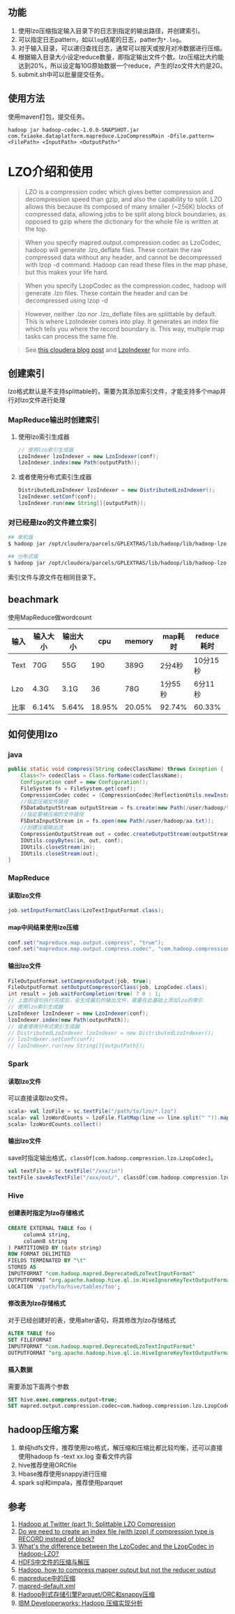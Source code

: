 
## 功能

1. 使用lzo压缩指定输入目录下的日志到指定的输出路径，并创建索引。
2. 可以指定日志pattern，如以`log`结尾的日志，patter为`*.log`。
3. 对于输入目录，可以递归查找日志，通常可以按天或按月对冷数据进行压缩。
4. 根据输入目录大小设定reduce数量，即指定输出文件个数。lzo压缩比大约能达到20%，所以设定每10G原始数据一个reduce，产生的lzo文件大约是2G。
5. submit.sh中可以批量提交任务。

## 使用方法
使用maven打包，提交任务。

```
hadoop jar hadoop-codec-1.0.0-SNAPSHOT.jar com.fxiaoke.dataplatform.mapreduce.LzoCompressMain -Dfile.pattern=<FilePath> <InputPath> <OutputPath>"
```

# LZO介绍和使用

> LZO is a compression codec which gives better compression and decompression speed than gzip, and also the capability to split. LZO allows this because its composed of many smaller (~256K) blocks of compressed data, allowing jobs to be split along block boundaries, as opposed to gzip where the dictionary for the whole file is written at the top.

> When you specify mapred.output.compression.codec as LzoCodec, hadoop will generate .lzo_deflate files. These contain the raw compressed data without any header, and cannot be decompressed with lzop -d command. Hadoop can read these files in the map phase, but this makes your life hard.

> When you specify LzopCodec as the compression.codec, hadoop will generate .lzo files. These contain the header and can be decompressed using lzop -d

> However, neither .lzo nor .lzo_deflate files are splittable by default. This is where LzoIndexer comes into play. It generates an index file which tells you where the record boundary is. This way, multiple map tasks can process the same file.

> See [this cloudera blog post](http://blog.cloudera.com/blog/2009/11/hadoop-at-twitter-part-1-splittable-lzo-compression/) and [LzoIndexer](https://github.com/twitter/hadoop-lzo/blob/master/src/main/java/com/hadoop/compression/lzo/LzoIndexer.java) for more info.


## 创建索引
lzo格式默认是不支持splittable的，需要为其添加索引文件，才能支持多个map并行对lzo文件进行处理

### MapReduce输出时创建索引

1. 使用lzo索引生成器

    ```java
    // 使用lzo索引生成器
    LzoIndexer lzoIndexer = new LzoIndexer(conf);
    lzoIndexer.index(new Path(outputPath));
    ```

2. 或者使用分布式索引生成器

    ```java
    DistributedLzoIndexer lzoIndexer = new DistributedLzoIndexer();
    lzoIndexer.setConf(conf);
    lzoIndexer.run(new String[]{outputPath});
    ```

### 对已经是lzo的文件建立索引

```bash
## 单机版
$ hadoop jar /opt/cloudera/parcels/GPLEXTRAS/lib/hadoop/lib/hadoop-lzo.jar com.hadoop.compression.lzo.LzoIndexer /path/to/lzo/part-00000.lzo

## 分布式版
$ hadoop jar /opt/cloudera/parcels/GPLEXTRAS/lib/hadoop/lib/hadoop-lzo.jar com.hadoop.compression.lzo.DistributedLzoIndexer /path/to/lzo/part-00000.lzo
```
索引文件与源文件在相同目录下。

## beachmark
使用MapReduce做wordcount

|输入|输入大小|输出大小|cpu|memory|map耗时|reduce耗时|总耗时|
|----|----|----|----|----|----|----|----|
|Text|70G|55G|190|389G|2分4秒|10分15秒|12分24秒|
|Lzo|4.3G|3.1G|36|78G|1分55秒|6分11秒|8分10秒|
|比率|6.14%|5.64%|18.95%|20.05%|92.74%|60.33%|65.86%|

## 如何使用lzo
### java

```java
public static void compress(String codecClassName) throws Exception {
    Class<?> codecClass = Class.forName(codecClassName);
    Configuration conf = new Configuration();
    FileSystem fs = FileSystem.get(conf);
    CompressionCodec codec = (CompressionCodec)ReflectionUtils.newInstance(codecClass, conf);
    //指定压缩文件路径
    FSDataOutputStream outputStream = fs.create(new Path(/user/hadoop/text.gz));
    //指定要被压缩的文件路径
    FSDataInputStream in = fs.open(new Path(/user/hadoop/aa.txt));
    //创建压缩输出流
    CompressionOutputStream out = codec.createOutputStream(outputStream);
    IOUtils.copyBytes(in, out, conf);
    IOUtils.closeStream(in);
    IOUtils.closeStream(out);
}
```

### MapReduce

#### 读取lzo文件
```java
job.setInputFormatClass(LzoTextInputFormat.class);
```

#### map中间结果使用lzo压缩

```java
conf.set("mapreduce.map.output.compress", "true");
conf.set("mapreduce.map.output.compress.codec", "com.hadoop.compression.lzo.LzoCodec");
```

#### 输出lzo文件
```java
FileOutputFormat.setCompressOutput(job, true);
FileOutputFormat.setOutputCompressorClass(job, LzopCodec.class);
int result = job.waitForCompletion(true) ? 0 : 1;
// 上面的语句执行完成后，会生成最后的输出文件，需要在此基础上添加lzo的索引
// 使用lzo索引生成器
LzoIndexer lzoIndexer = new LzoIndexer(conf);
lzoIndexer.index(new Path(outputPath));
// 或者使用分布式索引生成器
// DistributedLzoIndexer lzoIndexer = new DistributedLzoIndexer();
// lzoIndexer.setConf(conf);
// lzoIndexer.run(new String[]{outputPath});
```

### Spark
#### 读取lzo文件
可以直接读取lzo文件。

```scala
scala> val lzoFile = sc.textFile("/path/to/lzo/*.lzo")
scala> val lzoWordCounts = lzoFile.flatMap(line => line.split(" ")).map(word => (word, 1)).reduceByKey((a,b) => a + b)
scala> lzoWordCounts.collect()
```

#### 输出lzo文件
save时指定输出格式，`classOf[com.hadoop.compression.lzo.LzopCodec]`。

```scala
val textFile = sc.textFile("/xxx/in")
textFile.saveAsTextFile("/xxx/out/", classOf[com.hadoop.compression.lzo.LzopCodec])
```

### Hive

#### 创建表时指定为lzo存储格式

```sql
CREATE EXTERNAL TABLE foo (
     columnA string,
     columnB string
) PARTITIONED BY (date string)
ROW FORMAT DELIMITED
FIELDS TERMINATED BY "\t"
STORED AS
INPUTFORMAT "com.hadoop.mapred.DeprecatedLzoTextInputFormat"
OUTPUTFORMAT "org.apache.hadoop.hive.ql.io.HiveIgnoreKeyTextOutputFormat"
LOCATION '/path/to/hive/tables/foo';
```

#### 修改表为lzo存储格式
对于已经创建好的表，使用alter语句，将其修改为lzo存储格式

```sql
ALTER TABLE foo
SET FILEFORMAT
INPUTFORMAT "com.hadoop.mapred.DeprecatedLzoTextInputFormat"
OUTPUTFORMAT "org.apache.hadoop.hive.ql.io.HiveIgnoreKeyTextOutputFormat";
```

#### 插入数据
需要添加下面两个参数

```sql
SET hive.exec.compress.output=true;
SET mapred.output.compression.codec=com.hadoop.compression.lzo.LzopCodec;
```

## hadoop压缩方案
1. 单纯hdfs文件，推荐使用lzo格式，解压缩和压缩比都比较均衡，还可以直接使用hadoop fs -text xx.log 查看文件内容
2. hive推荐使用ORCfile
3. Hbase推荐使用snappy进行压缩
4. spark sql和impala，推荐使用parquet

## 参考
1. [Hadoop at Twitter (part 1): Splittable LZO Compression](http://blog.cloudera.com/blog/2009/11/hadoop-at-twitter-part-1-splittable-lzo-compression/)
2. [Do we need to create an index file (with lzop) if compression type is RECORD instead of block?](http://stackoverflow.com/questions/23560281/do-we-need-to-create-an-index-file-with-lzop-if-compression-type-is-record-ins)
3. [What's the difference between the LzoCodec and the LzopCodec in Hadoop-LZO?](https://www.quora.com/Whats-the-difference-between-the-LzoCodec-and-the-LzopCodec-in-Hadoop-LZO)
4. [HDFS中文件的压缩与解压](http://www.cnblogs.com/liuling/p/2013-6-19-01.html)
5. [Hadoop, how to compress mapper output but not the reducer output](http://stackoverflow.com/questions/5571156/hadoop-how-to-compress-mapper-output-but-not-the-reducer-output)
6. [mapreduce中的压缩](http://blog.csdn.net/lastsweetop/article/details/9187721)
7. [mapred-default.xml](https://hadoop.apache.org/docs/r2.6.0/hadoop-mapreduce-client/hadoop-mapreduce-client-core/mapred-default.xml)
8. [Hadoop列式存储引擎Parquet/ORC和snappy压缩](http://www.itweet.cn/2016/03/15/columnar-storage-parquet-and-orc/)
9. [IBM Developerworks: Hadoop 压缩实现分析](https://www.ibm.com/developerworks/cn/opensource/os-cn-hadoop-compression-analysis/)